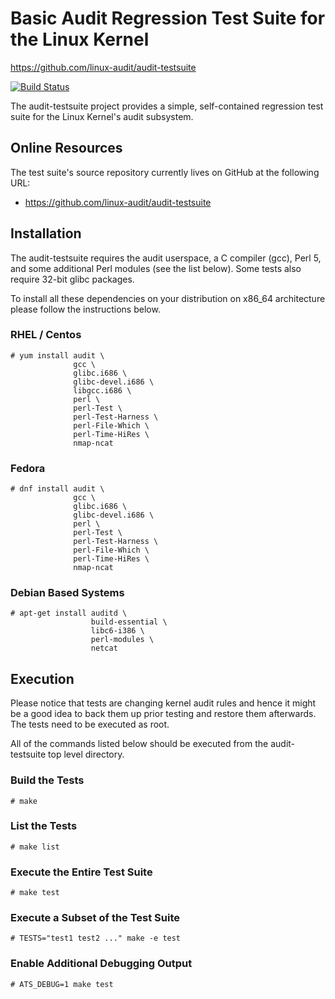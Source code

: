Basic Audit Regression Test Suite for the Linux Kernel
===============================================================================
https://github.com/linux-audit/audit-testsuite

[![Build Status](https://img.shields.io/travis/linux-audit/audit-testsuite/master.svg)](https://travis-ci.org/linux-audit/audit-testsuite)

The audit-testsuite project provides a simple, self-contained regression test
suite for the Linux Kernel's audit subsystem.

## Online Resources

The test suite's source repository currently lives on GitHub at the following
URL:

* https://github.com/linux-audit/audit-testsuite

## Installation

The audit-testsuite requires the audit userspace, a C compiler (gcc), Perl 5,
and some additional Perl modules (see the list below). Some tests also require
32-bit glibc packages.

To install all these dependencies on your distribution on x86_64 architecture
please follow the instructions below.

### RHEL / Centos

	# yum install audit \
	              gcc \
	              glibc.i686 \
	              glibc-devel.i686 \
	              libgcc.i686 \
	              perl \
	              perl-Test \
	              perl-Test-Harness \
	              perl-File-Which \
	              perl-Time-HiRes \
	              nmap-ncat

### Fedora

	# dnf install audit \
	              gcc \
	              glibc.i686 \
	              glibc-devel.i686 \
	              perl \
	              perl-Test \
	              perl-Test-Harness \
	              perl-File-Which \
	              perl-Time-HiRes \
	              nmap-ncat

### Debian Based Systems

	# apt-get install auditd \
	                  build-essential \
	                  libc6-i386 \
	                  perl-modules \
	                  netcat

## Execution

Please notice that tests are changing kernel audit rules and hence it might be
a good idea to back them up prior testing and restore them afterwards. The
tests need to be executed as root.

All of the commands listed below should be executed from the audit-testsuite
top level directory.

### Build the Tests

	# make

### List the Tests

	# make list

### Execute the Entire Test Suite

	# make test

### Execute a Subset of the Test Suite

	# TESTS="test1 test2 ..." make -e test

### Enable Additional Debugging Output

	# ATS_DEBUG=1 make test
